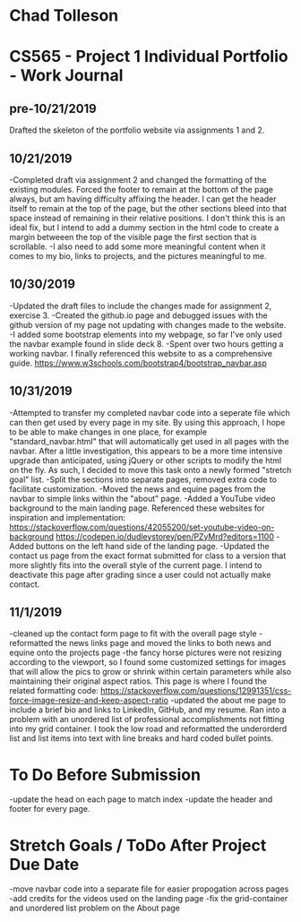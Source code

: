 # Chad Tolleson
# CS565 - Project 1 Individual Portfolio - Work Journal

## pre-10/21/2019
Drafted the skeleton of the portfolio website via assignments 1 and 2.

## 10/21/2019
-Completed draft via assignment 2 and changed the formatting of the existing modules. Forced the footer to remain at the bottom of the page always, but am having difficulty affixing the header. I can get the header itself to remain at the top of the page, but the other sections bleed into that space instead of remaining in their relative positions. I don't think this is an ideal fix, but I intend to add a dummy section in the html code to create a margin betweeen the top of the visible page the first section that is scrollable.
-I also need to add some more meaningful content when it comes to my bio, links to projects, and the pictures meaningful to me. 

## 10/30/2019
-Updated the draft files to include the changes made for assignment 2, exercise 3.
-Created the github.io page and debugged issues with the github version of my page not updating with changes made to the website.
-I added some bootstrap elements into my webpage, so far I've only used the navbar example found in slide deck 8.
-Spent over two hours getting a working navbar. I finally referenced this website to as a comprehensive guide. https://www.w3schools.com/bootstrap4/bootstrap_navbar.asp

## 10/31/2019
-Attempted to transfer my completed navbar code into a seperate file which can then get used by every page in my site. By using this approach, I hope to be able to make changes in one place, for example "standard_navbar.html" that will automatically get used in all pages with the navbar. After a little investigation, this appears to be a more time intensive upgrade than anticipated, using jQuery or other scripts to modify the html on the fly. As such, I decided to move this task onto a newly formed "stretch goal" list.
-Split the sections into separate pages, removed extra code to facilitate customization.
-Moved the news and equine pages from the navbar to simple links within the "about" page.
-Added a YouTube video background to the main landing page. Referenced these websites for inspiration and implementation:
    https://stackoverflow.com/questions/42055200/set-youtube-video-on-background
    https://codepen.io/dudleystorey/pen/PZyMrd?editors=1100
-Added buttons on the left hand side of the landing page.
-Updated the contact us page from the exact format submitted for class to a version that more slightly fits into the overall style of the current page. I intend to deactivate this page after grading since a user could not actually make contact.

## 11/1/2019
-cleaned up the contact form page to fit with the overall page style
-reformatted the news links page and moved the links to both news and equine onto the projects page
-the fancy horse pictures were not resizing according to the viewport, so I found some customized settings for images that will allow the pics to grow or shrink within certain parameters while also maintaining their original aspect ratios. This page is where I found the related formatting code: https://stackoverflow.com/questions/12991351/css-force-image-resize-and-keep-aspect-ratio
-updated the about me page to include a brief bio and links to LinkedIn, GitHub, and my resume. Ran into a problem with an unordered list of professional accomplishments not fitting into my grid container. I took the low road and reformatted the underorderd list and list items into text with line breaks and hard coded bullet points. 

# To Do Before Submission
-update the head on each page to match index
-update the header and footer for every page.

# Stretch Goals / ToDo After Project Due Date
-move navbar code into a separate file for easier propogation across pages
-add credits for the videos used on the landing page
-fix the grid-container and unordered list problem on the About page